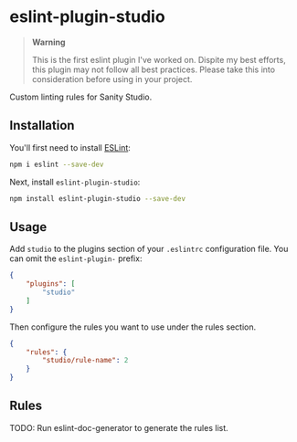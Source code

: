 # eslint-plugin-studio

> **Warning**
> 
> This is the first eslint plugin I've worked on.
> Dispite my best efforts, this plugin may not follow all best practices.
> Please take this into consideration before using in your project.

Custom linting rules for Sanity Studio.

## Installation

You'll first need to install [ESLint](https://eslint.org/):

```sh
npm i eslint --save-dev
```

Next, install `eslint-plugin-studio`:

```sh
npm install eslint-plugin-studio --save-dev
```

## Usage

Add `studio` to the plugins section of your `.eslintrc` configuration file. You can omit the `eslint-plugin-` prefix:

```json
{
    "plugins": [
        "studio"
    ]
}
```


Then configure the rules you want to use under the rules section.

```json
{
    "rules": {
        "studio/rule-name": 2
    }
}
```

## Rules

<!-- begin auto-generated rules list -->
TODO: Run eslint-doc-generator to generate the rules list.
<!-- end auto-generated rules list -->


